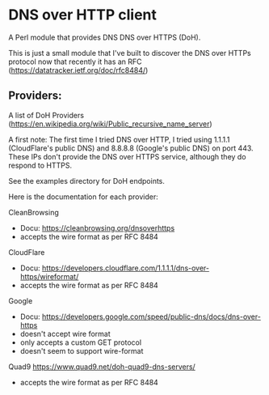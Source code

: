 # DNS over HTTP client

A Perl module that provides DNS DNS over HTTPS (DoH).

This is just a small module that I've built to discover 
the DNS over HTTPs protocol now that recently it has an 
RFC (https://datatracker.ietf.org/doc/rfc8484/)

## Providers:

A list of DoH Providers (https://en.wikipedia.org/wiki/Public_recursive_name_server)

A first note: The first time I tried DNS over HTTP, I tried using 1.1.1.1 (CloudFlare's
public DNS) and 8.8.8.8 (Google's public DNS) on port 443. These IPs don't provide the
DNS over HTTPS service, although they do respond to HTTPS.

See the examples directory for DoH endpoints.

Here is the documentation for each provider: 

CleanBrowsing
 - Docu: https://cleanbrowsing.org/dnsoverhttps
 - accepts the wire format as per RFC 8484

CloudFlare
 - Docu: https://developers.cloudflare.com/1.1.1.1/dns-over-https/wireformat/
 - accepts the wire format as per RFC 8484

Google 
 - Docu: https://developers.google.com/speed/public-dns/docs/dns-over-https
 - doesn't accept wire format
 - only accepts a custom GET protocol
 - doesn't seem to support wire-format

Quad9
https://www.quad9.net/doh-quad9-dns-servers/
 - accepts the wire format as per RFC 8484

